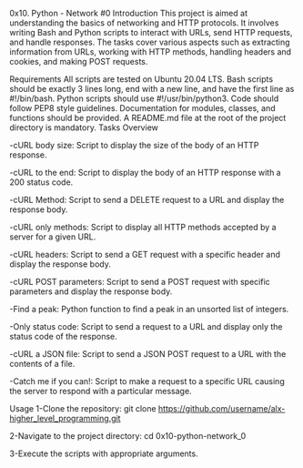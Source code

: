 0x10. Python - Network #0
Introduction
This project is aimed at understanding the basics of networking and HTTP protocols. It involves writing Bash and Python scripts to interact with URLs, send HTTP requests, and handle responses. The tasks cover various aspects such as extracting information from URLs, working with HTTP methods, handling headers and cookies, and making POST requests.

Requirements
All scripts are tested on Ubuntu 20.04 LTS.
Bash scripts should be exactly 3 lines long, end with a new line, and have the first line as #!/bin/bash.
Python scripts should use #!/usr/bin/python3.
Code should follow PEP8 style guidelines.
Documentation for modules, classes, and functions should be provided.
A README.md file at the root of the project directory is mandatory.
Tasks Overview

-cURL body size: Script to display the size of the body of an HTTP response.

-cURL to the end: Script to display the body of an HTTP response with a 200 status code.

-cURL Method: Script to send a DELETE request to a URL and display the response body.

-cURL only methods: Script to display all HTTP methods accepted by a server for a given URL.

-cURL headers: Script to send a GET request with a specific header and display the response body.

-cURL POST parameters: Script to send a POST request with specific parameters and display the response body.

-Find a peak: Python function to find a peak in an unsorted list of integers.

-Only status code: Script to send a request to a URL and display only the status code of the response.

-cURL a JSON file: Script to send a JSON POST request to a URL with the contents of a file.

-Catch me if you can!: Script to make a request to a specific URL causing the server to respond with a particular message.

Usage
1-Clone the repository: git clone https://github.com/username/alx-higher_level_programming.git

2-Navigate to the project directory: cd 0x10-python-network_0

3-Execute the scripts with appropriate arguments.

